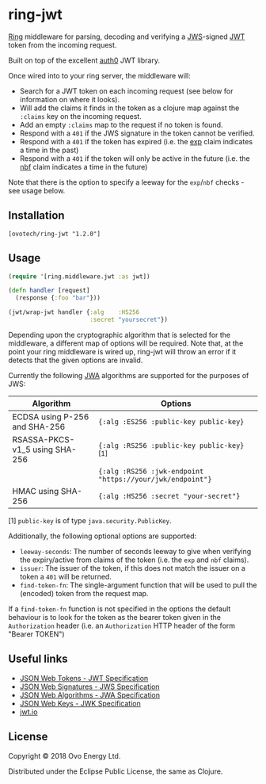 # ring-jwt
[Ring](https://github.com/ring-clojure/ring) middleware for parsing, decoding and verifying
a [JWS](https://tools.ietf.org/html/rfc7515)-signed [JWT](https://tools.ietf.org/html/rfc7519) token from the incoming request.

Built on top of the excellent [auth0](https://github.com/auth0/java-jwt) JWT library.

Once wired into to your ring server, the middleware will:

* Search for a JWT token on each incoming request (see below for information on where it looks).
* Will add the claims it finds in the token as a clojure map against the `:claims` key on the incoming request.
* Add an empty `:claims` map to the request if no token is found.
* Respond with a `401` if the JWS signature in the token cannot be verified.
* Respond with a `401` if the token has expired (i.e. the [exp](https://tools.ietf.org/html/rfc7519#page-9) claim indicates a time
in the past)
* Respond with a `401` if the token will only be active in the future (i.e. the [nbf](https://tools.ietf.org/html/rfc7519#page-10) claim indicates
a time in the future)

Note that there is the option to specify a leeway for the `exp`/`nbf` checks - see usage below.

## Installation
```
[ovotech/ring-jwt "1.2.0"]
```

## Usage
```clj
(require '[ring.middleware.jwt :as jwt])

(defn handler [request]
  (response {:foo "bar"}))

(jwt/wrap-jwt handler {:alg    :HS256
                       :secret "yoursecret"})
```

Depending upon the cryptographic algorithm that is selected for the middleware, a different
map of options will be required. Note that, at the point your ring middleware is wired up, ring-jwt will
throw an error if it detects that the given options are invalid. 

Currently the following [JWA](https://tools.ietf.org/html/rfc7518#page-6) algorithms are
supported for the purposes of JWS:

| Algorithm                      | Options                                       |
| ------------------------------ | --------------------------------------------- |
| ECDSA using P-256 and SHA-256  | `{:alg :ES256 :public-key public-key}` |
| RSASSA-PKCS-v1_5 using SHA-256 | `{:alg :RS256 :public-key public-key}` <sup>[1]</sup> |
|                                | `{:alg :RS256 :jwk-endpoint "https://your/jwk/endpoint"}` | 
| HMAC using SHA-256             | `{:alg :HS256 :secret "your-secret"}`     |

[1] `public-key` is of type `java.security.PublicKey`.

Additionally, the following optional options are supported:

* `leeway-seconds`: The number of seconds leeway to give when verifying the expiry/active from claims
of the token (i.e. the `exp` and `nbf` claims).
* `issuer`: The issuer of the token, if this does not match the issuer on a token a `401` will be returned.
* `find-token-fn`: The single-argument function that will be used to pull the (encoded) token from the
request map.

If a `find-token-fn` function is not specified in the options the default behaviour is to look
for the token as the bearer token given in the `Authorization` header (i.e. an `Authorization` HTTP header of the form "Bearer TOKEN")

## Useful links

* [JSON Web Tokens - JWT Specification](https://tools.ietf.org/html/rfc7519)
* [JSON Web Signatures - JWS Specification](https://tools.ietf.org/html/rfc7515)
* [JSON Web Algorithms - JWA Specification](https://tools.ietf.org/html/rfc7518)
* [JSON Web Keys - JWK Specification](https://tools.ietf.org/html/rfc7517)
* [jwt.io](https://jwt.io/)

## License
Copyright © 2018 Ovo Energy Ltd.

Distributed under the Eclipse Public License, the same as Clojure.

